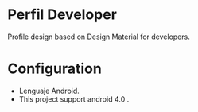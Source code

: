 Perfil Developer
================

Profile design based on Design Material for developers.

Configuration
================

- Lenguaje Android.
- This project support android 4.0 .

